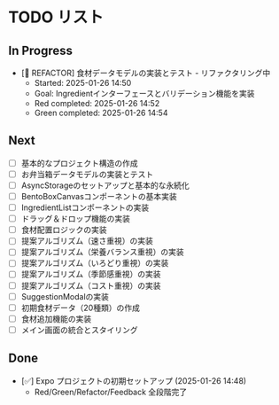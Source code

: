 # TODO リスト

## In Progress
- [🔄 REFACTOR] 食材データモデルの実装とテスト - リファクタリング中
  - Started: 2025-01-26 14:50
  - Goal: Ingredientインターフェースとバリデーション機能を実装
  - Red completed: 2025-01-26 14:52
  - Green completed: 2025-01-26 14:54

## Next
- [ ] 基本的なプロジェクト構造の作成
- [ ] お弁当箱データモデルの実装とテスト
- [ ] AsyncStorageのセットアップと基本的な永続化
- [ ] BentoBoxCanvasコンポーネントの基本実装
- [ ] IngredientListコンポーネントの実装
- [ ] ドラッグ＆ドロップ機能の実装
- [ ] 食材配置ロジックの実装
- [ ] 提案アルゴリズム（速さ重視）の実装
- [ ] 提案アルゴリズム（栄養バランス重視）の実装
- [ ] 提案アルゴリズム（いろどり重視）の実装
- [ ] 提案アルゴリズム（季節感重視）の実装
- [ ] 提案アルゴリズム（コスト重視）の実装
- [ ] SuggestionModalの実装
- [ ] 初期食材データ（20種類）の作成
- [ ] 食材追加機能の実装
- [ ] メイン画面の統合とスタイリング

## Done
- [✅] Expo プロジェクトの初期セットアップ (2025-01-26 14:48)
  - Red/Green/Refactor/Feedback 全段階完了